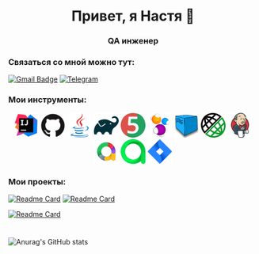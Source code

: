 <h1 align="center"> Привет, я Настя 👋</h1>
<h3 align="center"> QA инженер </h3>

### Связаться со мной можно тут:
[![Gmail Badge](https://img.shields.io/badge/-gmail-c14438?style=flat&logo=Gmail&logoColor=white&link=mailto:przh.17@gmail.com)](mailto:przh.17@gmail.com)
[![Telegram](https://img.shields.io/badge/-telegram-red?color=blue&logo=telegram&logoColor=white)](https://t.me/przh17)

### Мои инструменты:

<div align="center">
<a href="https://www.jetbrains.com/idea/"><img alt="InteliJ IDEA" height="50" src="images/icons/intellij-original.svg" width="50"/></a>
<a href="https://github.com/"><img alt="GitHub" height="50" src="images/icons/github-original.svg" width="50"/></a>  
<a href="https://www.java.com/"><img alt="Java" height="50" src="images/icons/java-original.svg" width="50"/></a>
<a href="https://gradle.org/"><img alt="Gradle" height="50" src="images/icons/gradle-original.svg" width="50"/></a>  
<a href="https://junit.org/junit5/"><img alt="JUnit 5" height="50" src="images/icons/junit-original.svg" width="50"/></a>
<a href="https://selenide.org/"><img alt="Selenide" height="50" src="images/icons/selenide-logo-big.png" width="50"/></a>
<a href="https://aerokube.com/selenoid/"><img alt="Selenoid" height="50" src="images/icons/selenoid.png" width="50"/></a>
<a href="https://rest-assured.io/"><img alt="RestAssured" height="50" src="images/icons/restAssured.png" width="50"/></a>
<a href="https://www.jenkins.io/"><img alt="Jenkins" height="50" src="images/icons/jenkins-original.svg" width="50"/></a>
<a href="https://github.com/allure-framework/"><img alt="Allure Report" height="50" src="images/icons/allureReports.png" width="50"/></a>
<a href="https://qameta.io/"><img alt="Allure TestOps" height="50" src="images/icons/allureTestops.svg" width="50"/></a>
<a href="https://www.atlassian.com/software/jira"><img alt="Jira" height="50" src="images/icons/jira.webp" width="50"/></a>  
</div>

### Мои проекты:

[![Readme Card](https://github-readme-stats.vercel.app/api/pin/?username=NastyuhaNastyuha&repo=qa_guru_27_dodo_ui_tests&theme=shadow_red)](https://github.com/NastyuhaNastyuha/qa_guru_27_dodo_ui_tests)
[![Readme Card](https://github-readme-stats.vercel.app/api/pin/?username=NastyuhaNastyuha&repo=qa_guru_27_reqres_api_tests&theme=shadow_green)](https://github.com/NastyuhaNastyuha/qa_guru_27_reqres_api_tests)

[![Readme Card](https://github-readme-stats.vercel.app/api/pin/?username=NastyuhaNastyuha&repo=qa_guru_27_wiki_mobile_tests&theme=shadow_blue)](https://github.com/NastyuhaNastyuha/qa_guru_27_wiki_mobile_tests)

#    
###  

![Anurag's GitHub stats](https://github-readme-stats.vercel.app/api?username=NastyuhaNastyuha&theme=shadow_blue&show_icons=true)
